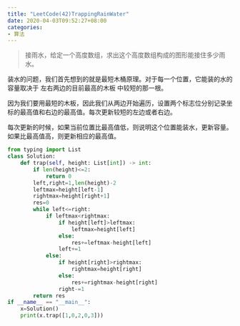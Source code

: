 ```yaml
---
title: "LeetCode(42)TrappingRainWater"
date: 2020-04-03T09:52:27+08:00
categories:
- 算法
---
```


> 接雨水，给定一个高度数组，求出这个高度数组构成的图形能接住多少雨水。

装水的问题，我们首先想到的就是最短木桶原理。对于每一个位置，它能装的水的容量取决于 左右两边的目前最高的木板 中较短的那一根。



因为我们要用最短的木板，因此我们从两边开始遍历，设置两个标志位分别记录坐标的最高值和右边的最高值。每次更新较短的左边或者右边。

每次更新的时候，如果当前位置比最高值低，则说明这个位置能装水，更新容量。如果比最高值高，则更新相应的最高值。

```python
from typing import List
class Solution:
    def trap(self, height: List[int]) -> int:
        if len(height)<=2:
            return 0
        left,right=1,len(height)-2
        leftmax=height[left-1]
        rightmax=height[right+1]
        res=0
        while left<=right:
            if leftmax<rightmax:
                if height[left]>leftmax:
                    leftmax=height[left]
                else:
                    res+=leftmax-height[left]
                left+=1
            else:
                if height[right]>rightmax:
                    rightmax=height[right]
                else:
                    res+=rightmax-height[right]
                right-=1
        return res
if __name__ == "__main__":
    x=Solution()
    print(x.trap([1,0,2,0,3]))
                
```

